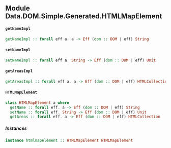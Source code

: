 ## Module Data.DOM.Simple.Generated.HTMLMapElement

#### `getNameImpl`

``` purescript
getNameImpl :: forall eff a. a -> Eff (dom :: DOM | eff) String
```

#### `setNameImpl`

``` purescript
setNameImpl :: forall eff a. String -> Eff (dom :: DOM | eff) Unit
```

#### `getAreasImpl`

``` purescript
getAreasImpl :: forall eff a. a -> Eff (dom :: DOM | eff) HTMLCollection
```

#### `HTMLMapElement`

``` purescript
class HTMLMapElement a where
  getName :: forall eff. a -> Eff (dom :: DOM | eff) String
  setName :: forall eff. String -> Eff (dom :: DOM | eff) Unit
  getAreas :: forall eff. a -> Eff (dom :: DOM | eff) HTMLCollection
```

##### Instances
``` purescript
instance htmlmapelement :: HTMLMapElement HTMLMapElement
```


